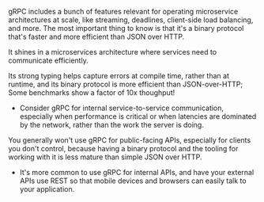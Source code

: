 


gRPC includes a bunch of features relevant for operating microservice architectures at scale, like streaming, deadlines, client-side load balancing, and more. The most important thing to know is that it's a binary protocol that's faster and more efficient than JSON over HTTP.

It shines in a microservices architecture where services need to communicate efficiently.

Its strong typing helps capture errors at compile time, rather than at runtime, and its binary protocol is more efficient than JSON-over-HTTP; Some benchmarks show a factor of 10x thoughput!
- Consider gRPC for internal service-to-service communication, especially when performance is critical or when latencies are dominated by the network, rather than the work the server is doing.

You generally won't use gRPC for public-facing APIs, especially for clients you don't control, because having a binary protocol and the tooling for working with it is less mature than simple JSON over HTTP.
- It's more common to use gRPC for internal APIs, and have your external APIs use REST so that mobile devices and browsers can easily talk to your application.